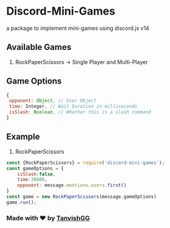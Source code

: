 # Discord-Mini-Games
a package to implement mini-games using discord.js v14

## Available Games
1. RockPaperScissors -> Single Player and Multi-Player

## Game Options
```js
{
 opponent: Object, // User Object
 time: Integer, // Wait Duration in milliseconds
 isSlash: Boolean, // Whether this is a slash command
}
```
## Example
1. RockPaperScissors
```js
const {RockPaperScissors} = require('discord-mini-games');
const gameOptions = {
    isSlash:false,
    time:30000,
    opponent: message.mentions.users.first()
}
const game = new RockPaperScissors(message,gameOptions)
game.run();
```

### Made with ❤️ by [TanvishGG](https://github.com/TanvishGG)